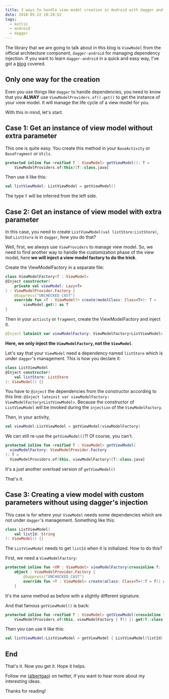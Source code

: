 ```yaml
---
title: 3 ways to handle view model creation in Android with dagger and Kotlin
date: 2018-05-22 10:20:52
tags:
  - kotlin
  - android
  - dagger
---
```


The library that we are going to talk about in this blog is `ViewModel` from the official architecture component, `dagger-android` for managing dependency injection. If you want to learn `dagger-android` in a quick and easy way, I've got a [blog](http://www.albertgao.xyz/2018/04/18/dependency-injection-on-android-with-dagger-android-and-kotlin/) covered.

<!--more-->

## Only one way for the creation

Even you use things like `dagger` to handle dependencies, you need to know that you **ALWAY** use `ViewModelProviders.of().get()` to get the instance of your view model. It will manage the life cycle of a view model for you.

With this in mind, let's start.

## Case 1: Get an instance of view model without extra parameter

This one is quite easy. You create this method in your `BaseActivity` or `BaseFragment` or `Utils`.

```kotlin
protected inline fun <reified T : ViewModel> getViewModel(): T =
    ViewModelProviders.of(this)[T::class.java]
```

Then use it like this:

```kotlin
val listViewModel: ListViewModel = getViewModel()
```

The type `T` will be inferred from the left side.

## Case 2: Get an instance of view model with extra parameter

In this case, you need to create `ListViewModel(val listStore:ListStore)`, but `ListStore` is in `dagger`, how you do that?

Well, first, we always use `ViewProviders` to manage view model. So, we need to find another way to handle the customization phase of the view model, here **we will inject a view model factory to do the trick**.

Create the ViewModelFactory in a separate file:

```kotlin
class ViewModelFactory<T : ViewModel>
@Inject constructor(
    private val viewModel: Lazy<T>
) : ViewModelProvider.Factory {
    @Suppress("UNCHECKED_CAST")
    override fun <T : ViewModel?> create(modelClass: Class<T>): T =
        viewModel.get() as T
}
```

Then in your `activity` or `fragment`, create the ViewModelFactory and inject it.

```kotlin
@Inject lateinit var viewModelFactory: ViewModelFactory<ListViewModel>
```

**Here, we only inject the `ViewModelFactory`, not the `ViewModel`**.

Let's say that your `ViewModel` need a dependency named `listStore` which is under `dagger`'s management. This is how you declare it:

```kotlin
class ListViewModel
@Inject constructor(
    val listStore: ListStore
): ViewModel() {}
```

You have to `@inject` the dependencies from the constructor according to this line: `@Inject lateinit var viewModelFactory: ViewModelFactory<ListViewModel>`. Because the constructor of `ListViewModel` will be invoked during the `injection` of the `ViewModelFactory`.

Then, in your activity,

```kotlin
val viewModel:ListViewModel = getViewModel(viewModelFactory)
```

We can still re-use the `getViewModel()`?! Of course, you can't.

```kotlin
protected inline fun <reified T : ViewModel> getViewModel(
  viewModelFactory: ViewModelProvider.Factory
): T =
  ViewModelProviders.of(this, viewModelFactory)[T::class.java]
```

It's a just another overload version of `getViewModel()`

That's it.

## Case 3: Creating a view model with custom parameters without using dagger's injection

This case is for where your `ViewModel` needs some dependencies which are not under `dagger`'s management. Something like this:

```kotlin
class ListViewModel(
    val listId: String
): ViewModel() {}
```

The `ListViewModel` needs to get `listId` when it is initialized. How to do this?

First, we need a `ViewModelFactory`:

```kotlin
protected inline fun <VM : ViewModel> viewModelFactory(crossinline f: () -> VM) =
    object : ViewModelProvider.Factory {
        @Suppress("UNCHECKED_CAST")
        override fun <T : ViewModel> create(aClass: Class<T>):T = f() as T
    }
```

It's the same method as before with a slightly different signature.

And that famous `getViewModel()` is back:

```kotlin
protected inline fun <reified T : ViewModel> getViewModel(crossinline f:() -> T): T =
    ViewModelProviders.of(this, viewModelFactory { f() }).get(T::class.java)
```

Then you can use it like this:

```kotlin
val listViewModel:ListViewModel = getViewModel { ListViewModel(listId) }
```

## End

That's it. Now you get it. Hope it helps.

Follow me (<a href='https://twitter.com/albertgao' target="_blank" rel="noopener noreferrer">albertgao</a>) on twitter, if you want to hear more about my interesting ideas.

Thanks for reading!

